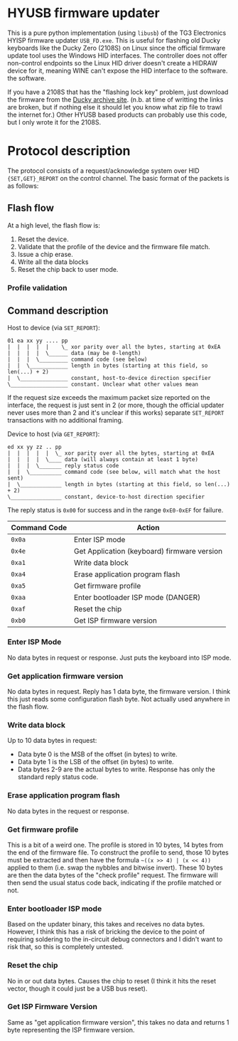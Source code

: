 # HYUSB firmware updater

This is a pure python implementation (using `libusb`) of the TG3 Electronics
HYISP firmware updater `USB_FD.exe`. This is useful for flashing old Ducky
keyboards like the Ducky Zero (2108S) on Linux since the official firmware
update tool uses the Windows HID interfaces. The controller does not offer
non-control endpoints so the Linux HID driver doesn't create a HIDRAW device for
it, meaning WINE can't expose the HID interface to the software.
the software.

If you have a 2108S that has the "flashing lock key" problem, just download the
firmware from the [Ducky archive site](https://old.duckychannel.com.tw/en/firmware_updater.html).
(n.b. at time of writting the links are broken, but if nothing else it should
let you know what zip file to trawl the internet for.) Other HYUSB based
products can probably use this code, but I only wrote it for the 2108S.

# Protocol description
The protocol consists of a request/acknowledge system over HID
`{SET,GET}_REPORT` on the control channel. The basic format of the packets is as
follows:

## Flash flow
At a high level, the flash flow is:
1. Reset the device.
2. Validate that the profile of the device and the firmware file match.
3. Issue a chip erase.
4. Write all the data blocks
5. Reset the chip back to user mode.

### Profile validation

## Command description
Host to device (via `SET_REPORT`):

```
01 ea xx yy .... pp
|  |  |  |  |    \_ xor parity over all the bytes, starting at 0xEA
|  |  |  |  \______ data (may be 0-length)
|  |  |  \_________ command code (see below)
|  |  \____________ length in bytes (starting at this field, so len(...) + 2)
|  \_______________ constant, host-to-device direction specifier
\__________________ constant. Unclear what other values mean
```

If the request size exceeds the maximum packet size reported on the interface,
the request is just sent in 2 (or more, though the official updater never uses
more than 2 and it's unclear if this works) separate `SET_REPORT` transactions
with no additional framing.

Device to host (via `GET_REPORT`):

```
ed xx yy zz .. pp
|  |  |  |  |  \_ xor parity over all the bytes, starting at 0xEA
|  |  |  |  \____ data (will always contain at least 1 byte)
|  |  |  \_______ reply status code
|  |  \__________ command code (see below, will match what the host sent)
|  \_____________ length in bytes (starting at this field, so len(...) + 2)
\________________ constant, device-to-host direction specifier
```

The reply status is `0x00` for success and in the range `0xE0-0xEF` for failure.

| Command Code | Action |
| ------------ | ------ |
| `0x0a` | Enter ISP mode |
| `0x4e` | Get Application (keyboard) firmware version |
| `0xa1` | Write data block |
| `0xa4` | Erase application program flash |
| `0xa5` | Get firmware profile |
| `0xaa` | Enter bootloader ISP mode (DANGER) |
| `0xaf` | Reset the chip |
| `0xb0` | Get ISP firmware version |

### Enter ISP Mode
No data bytes in request or response. Just puts the keyboard into ISP mode.

### Get application firmware version
No data bytes in request. Reply has 1 data byte, the firmware version.
I think this just reads some configuration flash byte. Not actually used
anywhere in the flash flow.

### Write data block
Up to 10 data bytes in request:
  - Data byte 0 is the MSB of the offset (in bytes) to write.
  - Data byte 1 is the LSB of the offset (in bytes) to write.
  - Data bytes 2-9 are the actual bytes to write.
Response has only the standard reply status code.

### Erase application program flash
No data bytes in the request or response.

### Get firmware profile
This is a bit of a weird one. The profile is stored in 10 bytes, 14 bytes from
the end of the firmware file. To construct the profile to send, those 10 bytes
must be extracted and then have the formula `~((x >> 4) | (x << 4))` applied to
them (i.e. swap the nybbles and bitwise invert). These 10 bytes are then the
data bytes of the "check profile" request. The firmware will then send the usual
status code back, indicating if the profile matched or not.

### Enter bootloader ISP mode
Based on the updater binary, this takes and receives no data bytes. However, I
think this has a risk of bricking the device to the point of requiring soldering
to the in-circuit debug connectors and I didn't want to risk that, so this is
completely untested.

### Reset the chip
No in or out data bytes.
Causes the chip to reset (I think it hits the reset vector, though it could just
be a USB bus reset).

### Get ISP Firmware Version
Same as "get application firmware version", this takes no data and returns 1
byte representing the ISP firmware version.
